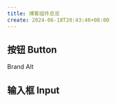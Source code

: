 ```yaml
---
title: 博客组件总览
create: 2024-06-18T20:43:46+08:00
---
```


## 按钮 Button

<div class="vp-raw flex gap-2">
<ui-button :icon="Origami">Brand</ui-button>
<ui-button :icon="Aperture" />
<ui-button variant="alt">Alt</ui-button>
</div>


## 输入框 Input

<div class="vp-raw flex gap-2">
<ui-input class="grow" placeholder="Name" />
<ui-input class="grow" placeholder="Email" />
</div>

<script setup lang="ts">
import { Origami, Aperture } from 'lucide-vue-next'
</script>
